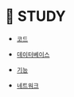 # 🐜 STUDY

  - [`코드`](https://github.com/thswhdrjs/Stduy/tree/main/Code)

  - [`데이터베이스`](https://github.com/thswhdrjs/Stduy/tree/main/DB)

  - [`기능`](https://github.com/thswhdrjs/Stduy/tree/main/Function)

  - [`네트워크`](https://github.com/thswhdrjs/Stduy/tree/main/Network)